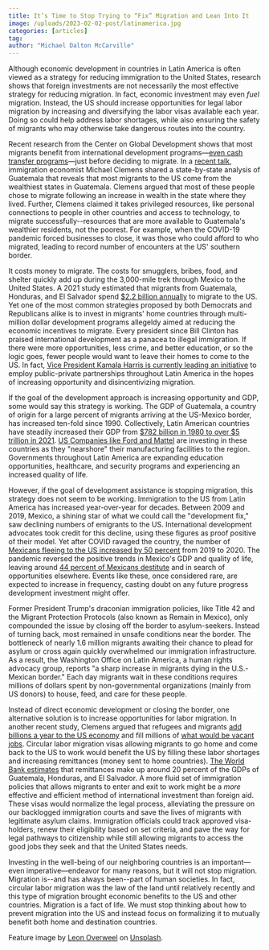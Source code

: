 ```yaml
---
title: It’s Time to Stop Trying to “Fix” Migration and Lean Into It
image: /uploads/2023-02-02-post/latinamerica.jpg
categories: [articles]
tag: 
author: "Michael Dalton McCarville"
---
```


Although economic development in countries in Latin America is often viewed as a strategy for reducing immigration to the United States, research shows that foreign investments are not necessarily the most effective strategy for reducing migration. In fact, economic investment may even *fuel* migration. Instead, the US should increase opportunities for legal labor migration by increasing and diversifying the labor visas available each year. Doing so could help address labor shortages, while also ensuring the safety of migrants who may otherwise take dangerous routes into the country. 

Recent research from the Center on Global Development shows that most migrants benefit from international development programs—<a href="https://www.cgdev.org/publication/do-cash-transfers-deter-migration">even cash transfer programs</a>—just before deciding to migrate. In a <a href="https://www.cgdev.org/event/labor-migration-and-development-central-america">recent talk</a>, immigration economist Michael Clemens shared a state-by-state analysis of Guatemala that reveals that most migrants to the US come from the wealthiest states in Guatemala. Clemens argued that most of these people chose to migrate following an increase in wealth in the state where they lived. Further, Clemens claimed it takes privileged resources, like personal connections to people in other countries and access to technology, to migrate successfully--resources that are more available to Guatemala's wealthier residents, not the poorest. For example, when the COVID-19 pandemic forced businesses to close, it was those who could afford to who migrated, leading to record number of encounters at the US' southern border. 

It costs money to migrate. The costs for smugglers, bribes, food, and shelter quickly add up during the 3,000-mile trek through Mexico to the United States. A 2021 study estimated that migrants from Guatemala, Honduras, and El Salvador spend <a href="https://www.migrationpolicy.org/sites/default/files/publications/mpi-wfp-mit_migration-motivations-costs_exec-sum-eng_final.pdf">$2.2 billion annually</a> to migrate to the US. Yet one of the most common strategies proposed by both Democrats and Republicans alike is to invest in migrants' home countries through multi-million dollar development programs allegeldy aimed at reducing the economic incentives to migrate. Every president since Bill Clinton has praised international development as a panacea to illegal immigration. If there were more opportunities, less crime, and better education, or so the logic goes, fewer people would want to leave their homes to come to the US. In fact, <a href="https://www.whitehouse.gov/briefing-room/statements-releases/2021/05/27/fact-sheet-vice-president-harris-launches-a-call-to-action-to-the-private-sector-to-deepen-investment-in-the-northern-triangle/">Vice President Kamala Harris is currently leading an initiative</a> to employ public-private partnerships throughout Latin America in the hopes of increasing opportunity and disincentivizing migration. 

If the goal of the development approach is increasing opportunity and GDP, some would say this strategy is working. The GDP of Guatemala, a country of origin for a large percent of migrants arriving at the US-Mexico border, has increased ten-fold since 1990. Collectively, Latin American countries have steadily increased their GDP from <a href="https://www.macrotrends.net/countries/LCN/latin-america-caribbean-/gdp-gross-domestic-product">$782 billion in 1980 to over $5 trillion in 2021</a>. <a href="https://www.forbes.com/sites/markfaithfull/2022/04/04/why-mexico-could-be-the-big-winner-in-pandemic-shift-to-nearshoring/?sh=120fcc002134">US Companies like Ford and Mattel</a> are investing in these countries as they "nearshore" their manufacturing facilities to the region. Governments throughout Latin America are expanding education opportunities, healthcare, and security programs and experiencing an increased quality of life. 

However, if the goal of development assistance is stopping migration, this strategy does not seem to be working. Immigration to the US from Latin America has increased year-over-year for decades. Between 2009 and 2019, Mexico, a shining star of what we could call the "development fix," saw declining numbers of emigrants to the US. International development advocates took credit for this decline, using these figures as proof positive of their model. Yet after COVID ravaged the country, the number of <a href="https://www.nytimes.com/2022/07/01/world/americas/migrants-mexico-texas.html?smid=nytcore-ios-share&referringSource=articleShare">Mexicans fleeing to the US increased by 50 percent</a> from 2019 to 2020. The pandemic reversed the positive trends in Mexico's GDP and quality of life, leaving around <a href="https://www.nytimes.com/2022/07/18/world/americas/mexico-economy-poverty.html">44 percent of Mexicans destitute</a> and in search of opportunities elsewhere. Events like these, once considered rare, are expected to increase in frequency, casting doubt on any future progress development investment might offer. 

Former President Trump's draconian immigration policies, like Title 42 and the Migrant Protection Protocols (also known as Remain in Mexico), only compounded the issue by closing off the border to asylum-seekers. Instead of turning back, most remained in unsafe conditions near the border. The bottleneck of nearly 1.6 million migrants awaiting their chance to plead for asylum or cross again quickly overwhelmed our immigration infrastructure. As a result, the Washington Office on Latin America, a human rights advocacy group, reports "a sharp increase in migrants dying in the U.S.-Mexican border." Each day migrants wait in these conditions requires millions of dollars spent by non-governmental organizations (mainly from US donors) to house, feed, and care for these people.

Instead of direct economic development or closing the border, one alternative solution is to increase opportunities for labor migration. In another recent study, Clemens argued that refugees and migrants <a href="https://www.cgdev.org/blog/what-did-america-lose-trumps-mass-exclusion-refugees-it-includes-billions-dollars-year">add billions a year to the US economy</a> and fill millions of <a href="https://www.axios.com/2021/11/03/immigration-jobs-employment-pandemic-labor-shortage">what would be vacant jobs</a>. Circular labor migration visas allowing migrants to go home and come back to the US to work would benefit the US by filling these labor shortages and increasing remittances (money sent to home countries). <a href="https://data.worldbank.org/indicator/BX.TRF.PWKR.DT.GD.ZS?locations=GT-HN-SV">The World Bank estimates</a> that remittances make up around 20 percent of the GDPs of Guatemala, Honduras, and El Salvador. A more fluid set of immigration policies that allows migrants to enter and exit to work might be a *more* effective and efficient method of international investment than foreign aid. These visas would normalize the legal process, alleviating the pressure on our backlogged immigration courts and save the lives of migrants with legitimate asylum claims. Immigration officials could track approved visa-holders, renew their eligibility based on set criteria, and pave the way for legal pathways to citizenship while still allowing migrants to access the good jobs they seek and that the United States needs. 

Investing in the well-being of our neighboring countries is an important—even imperative—endeavor for many reasons, but it will not stop migration. Migration is--and has always been--part of human societies. In fact, circular labor migration was the law of the land until relatively recently and this type of migration brought economic benefits to the US and other countries. Migration is a fact of life. We must stop thinking about how to prevent migration into the US and instead focus on formalizing it to mutually benefit both home and destination countries.

Feature image by <a href="https://unsplash.com/@leonoverweel?utm_source=unsplash&utm_medium=referral&utm_content=creditCopyText">Leon Overweel</a> on <a href="https://unsplash.com/photos/iYajrYkW0Vw?utm_source=unsplash&utm_medium=referral&utm_content=creditCopyText">Unsplash</a>.

